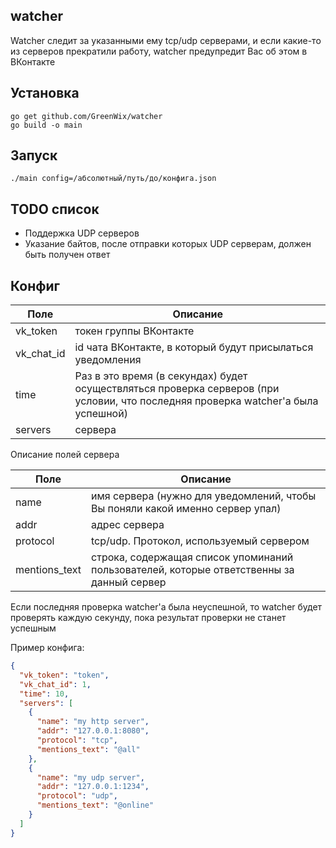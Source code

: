 ## watcher

Watcher следит за указанными ему tcp/udp серверами, и если какие-то из серверов прекратили работу, watcher предупредит Вас об этом в ВКонтакте

## Установка

```shell script
go get github.com/GreenWix/watcher
go build -o main
```

## Запуск

```shell script
./main config=/абсолютный/путь/до/конфига.json
```

## TODO список
+ Поддержка UDP серверов
+ Указание байтов, после отправки которых UDP серверам, должен быть получен ответ

## Конфиг

Поле | Описание
------------ | -------------
vk_token | токен группы ВКонтакте
vk_chat_id | id чата ВКонтакте, в который будут присылаться уведомления
time | Раз в это время (в секундах) будет осуществляться проверка серверов (при условии, что последняя проверка watcher'a была успешной)
servers | сервера

Описание полей сервера

Поле | Описание
------------ | -------------
name | имя сервера (нужно для уведомлений, чтобы Вы поняли какой именно сервер упал)
addr | адрес сервера 
protocol | tcp/udp. Протокол, используемый сервером
mentions_text | строка, содержащая список упоминаний пользователей, которые ответственны за данный сервер

Если последняя проверка watcher'а была неуспешной, то watcher будет проверять каждую секунду, пока результат проверки не станет успешным

Пример конфига:
```json
{
  "vk_token": "token",
  "vk_chat_id": 1,
  "time": 10,
  "servers": [
    {
      "name": "my http server",
      "addr": "127.0.0.1:8080",
      "protocol": "tcp",
      "mentions_text": "@all"
    },
    {
      "name": "my udp server",
      "addr": "127.0.0.1:1234",
      "protocol": "udp",
      "mentions_text": "@online"
    }
  ]
}
```